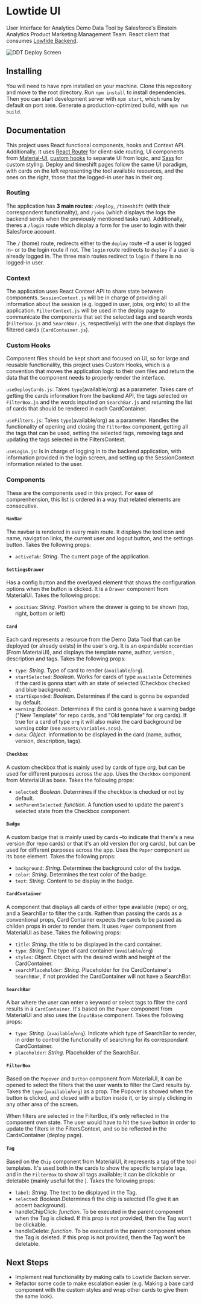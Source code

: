 # Lowtide UI

User Interface for Analytics Demo Data Tool by Salesforce's Einstein Analytics Product Marketing Management Team. React client that consumes [Lowtide Backend](https://github.com/luciyer-sfdc/lowtide).

![DDT Deploy Screen](https://i.imgur.com/6RxZx8G.png)

## Installing

You will need to have npm installed on your machine. Clone this repository and move to the root directory. Run `npm install` to install dependencies. Then you can start development server with `npm start`, which runs by default on port `3000`. Generate a production-optimized build, with `npm run build`.

## Documentation

This project uses React functional components, hooks and Context API. Additionally, it uses [React Router](https://reactrouter.com/) for client-side routing, UI components from [Material-UI](https://material-ui.com/), [custom hooks](https://reactjs.org/docs/hooks-custom.html) to separate UI from logic, and [Sass](https://sass-lang.com/) for custom styling. Deploy and timeshift pages follow the same UI paradigm, with cards on the left representing the tool available resources, and the ones on the right, those that the logged-in user has in their org.

### Routing

The application has **3 main routes**: `/deploy`, `/timeshift` (with their correspondent functionality), and `/jobs` (which displays the logs the backend sends when the previously mentioned tasks run). Additionally, theres a `/login` route which display a form for the user to login with their Salesforce account.

The `/` (home) route, redirects either to the `deploy` route –if a user is logged in– or to the login route if not. The `login` route redirects to `deploy` if a user is already logged in. The three main routes redirect to `login` if there is no logged-in user.

### Context

The application uses React Context API to share state between components. `SessionContext.js` will be in charge of providing all information about the session (e.g. logged in user, jobs, org info) to all the application. `FilterContext.js` will be used in the deploy page to communicate the components that set the selected tags and search words (`Filterbox.js` and `SearchBar.js`, respectively) with the one that displays the filtered cards (`CardContainer.js`).

### Custom Hooks

Component files should be kept short and focused on UI, so for large and reusable functionality, this project uses Custom Hooks, which is a convention that moves the application logic to their own files and return the data that the component needs to properly render the interface.

`useDeployCards.js`: Takes `type`(available/org) as a parameter. Takes care of getting the cards information from the backend API, the tags selected on `FilterBox.js` and the words inputted on `SearchBar.js` and returning the list of cards that should be rendered in each CardContainer.

`useFilters.js`: Takes `type`(available/org) as a parameter. Handles the functionality of opening and closing the `FilterBox` component, getting all the tags that can be used, setting the selected tags, removing tags and updating the tags selected in the FiltersContext.

`useLogin.js`: Is in charge of logging in to the backend application, with information provided in the login screen, and setting up the SessionContext information related to the user.

### Components

These are the components used in this project. For ease of comprenhension, this list is ordered in a way that related elements are consecutive.

#### `NavBar`

The navbar is rendered in every main route. It displays the tool icon and name, navigation links, the current user and logout button, and the settings button. Takes the following props:

- `activeTab`: _String_. The current page of the application.

#### `SettingsDrawer`

Has a config button and the overlayed element that shows the configuration options when the button is clicked. It is a `Drawer` component from MaterialUI. Takes the following props:

- `position`: _String_. Position where the drawer is going to be shown (top, right, bottom or left)

#### `Card`

Each card represents a resource from the Demo Data Tool that can be deployed (or already exists) in the user's org. It is an expandable `accordion` (From MaterialUI), and displays the template name, author, version , description and tags. Takes the following props:

- `type`: _String_. Type of card to render (`available`/`org`).
- `startSelected`: _Boolean_. Works for cards of type `available` Determines if the card is gonna start with an state of selected (Checkbox checked and blue background).
- `startExpanded`: _Boolean_. Determines if the card is gonna be expanded by default.
- `warning`: _Boolean_. Determines if the card is gonna have a warning badge ("New Template" for repo cards, and "Old template" for org cards). If true for a card of type `org` it will also make the card background be `warning` color (see `assets/variables.scss`).
- `data`: _Object_. Information to be displayed in the card (name, author, version, description, tags).

#### `Checkbox`

A custom checkbox that is mainly used by cards of type _org_, but can be used for different purposes across the app. Uses the `Checkbox` component from MaterialUI as base. Takes the following props:

- `selected`: _Boolean_. Determines if the checkbox is checked or not by default.
- `setParentSelected`: _function_. A function used to update the parent's selected state from the Checkbox component.

#### `Badge`

A custom badge that is mainly used by cards –to indicate that there's a new version (for repo cards) or that it's an old version (for org cards), but can be used for different purposes across the app. Uses the `Paper` component as its base element. Takes the following props:

- `background`: _String_. Determines the background color of the badge.
- `color`: _String_. Determines the text color of the badge.
- `text`: _String_. Content to be display in the badge.

#### `CardContainer`

A component that displays all cards of either type available (repo) or org, and a SearchBar to filter the cards. Rathen than passing the cards as a conventional props, Card Container expects the cards to be passed as childen props in order to render them. It uses `Paper` component from MaterialUI as base. Takes the following props:

- `title`: _String_. the title to be displayed in the card container.
- `type`: _String_. The type of card container (`available`/`org`)
- `styles`: _Object_. Object with the desired width and height of the CardContainer.
- `searchPlaceholder`: _String_. Placeholder for the CardContainer's `SearchBar`, if not provided the CardContainer will not have a SearchBar.

#### `SearchBar`

A bar where the user can enter a keyword or select tags to filter the card results in a `CardContainer`. It's based on the `Paper` component from MaterialUI and also uses the `InputBase` component. Takes the following props:

- `type`: _String_. (`available`/`org`). Indicate which type of SearchBar to render, in order to control the functionality of searching for its correspondant CardContainer.
- `placeholder`: _String_. Placeholder of the SearchBar.

#### `FilterBox`

Based on the `Popover` and `Button` component from MaterialUI, it can be opened to select the filters that the user wants to filter the Card results by. Takes the `type` (`available`/`org`) as a prop. The Popover is showed when the button is clicked, and closed with a button inside it, or by simply clicking in any other area of the screen.

When filters are selected in the FilterBox, it's only reflected in the component own state. The user would have to hit the `Save` button in order to update the filters in the FiltersContext, and so be reflected in the CardsContainer (deploy page).

#### `Tag`

Based on the `Chip` component from MaterialUI, it represents a tag of the tool templates. It's used both in the cards to show the specific template tags, and in the `FilterBox` to show all tags available; it can be clickable or deletable (mainly useful fot the ). Takes the following props:

- `label`: _String_. The text to be displayed in the Tag.
- `selected`: _Boolean_.Determines fi the chip is selected (To give it an accent background).
- handleChipClick: _function_. To be executed in the parent component when the Tag is clicked. If this prop is not provided, then the Tag won't be clickable.
- handleDelete: _function_. To be executed in the parent component when the Tag is deleted. If this prop is not provided, then the Tag won't be deletable.

## Next Steps

- Implement real functionality by making calls to Lowtide Backen server.
- Refactor some code to make escalation easier (e.g. Making a base card component with the custom styles and wrap other cards to give them the same look).
